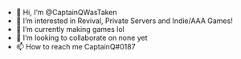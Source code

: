 - 👋 Hi, I’m @CaptainQWasTaken
- 👀 I’m interested in Revival, Private Servers and Indie/AAA Games!
- 🌱 I’m currently making games lol
- 💞️ I’m looking to collaborate on none yet
- 📫 How to reach me CaptainQ#0187

<!---
CaptainQWasTaken/CaptainQWasTaken is a ✨ special ✨ repository because its `README.md` (this file) appears on your GitHub profile.
You can click the Preview link to take a look at your changes.
--->
